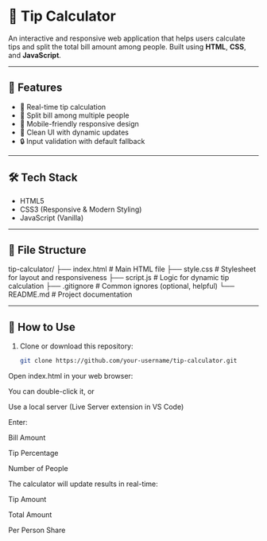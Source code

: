 # 💸 Tip Calculator

An interactive and responsive web application that helps users calculate tips and split the total bill amount among people. Built using **HTML**, **CSS**, and **JavaScript**.

---

## 🚀 Features

- 🎯 Real-time tip calculation
- 👥 Split bill among multiple people
- 📱 Mobile-friendly responsive design
- 🧮 Clean UI with dynamic updates
- 🔒 Input validation with default fallback

---

## 🛠️ Tech Stack

- HTML5
- CSS3 (Responsive & Modern Styling)
- JavaScript (Vanilla)

---

## 📁 File Structure

tip-calculator/
├── index.html # Main HTML file
├── style.css # Stylesheet for layout and responsiveness
├── script.js # Logic for dynamic tip calculation
├── .gitignore # Common ignores (optional, helpful)
└── README.md # Project documentation


---

## 🔧 How to Use

1. Clone or download this repository:
   ```bash
   git clone https://github.com/your-username/tip-calculator.git
Open index.html in your web browser:

You can double-click it, or

Use a local server (Live Server extension in VS Code)

Enter:

Bill Amount

Tip Percentage

Number of People

The calculator will update results in real-time:

Tip Amount

Total Amount

Per Person Share
